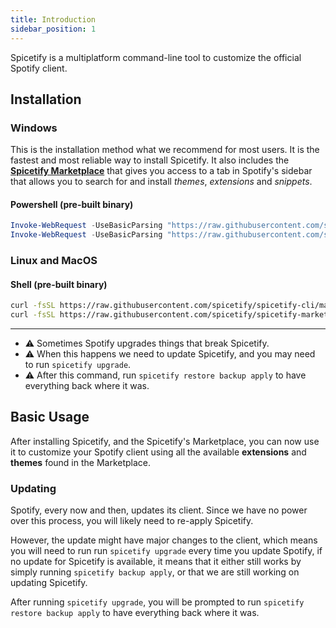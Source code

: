 ```yaml
---
title: Introduction
sidebar_position: 1
---
```


Spicetify is a multiplatform command-line tool to customize the official Spotify client.

## Installation

### Windows

This is the installation method what we recommend for most users. It is the fastest and most reliable way to install Spicetify. It also includes the [**Spicetify Marketplace**](https://github.com/spicetify/spicetify-marketplace) that gives you access to a tab in Spotify's sidebar that allows you to search for and install _themes_, _extensions_ and _snippets_.

#### Powershell (pre-built binary)

```powershell
Invoke-WebRequest -UseBasicParsing "https://raw.githubusercontent.com/spicetify/spicetify-cli/master/install.ps1" | Invoke-Expression
Invoke-WebRequest -UseBasicParsing "https://raw.githubusercontent.com/spicetify/spicetify-marketplace/master/install.ps1" | Invoke-Expression
```

### Linux and MacOS

#### Shell (pre-built binary)

```bash
curl -fsSL https://raw.githubusercontent.com/spicetify/spicetify-cli/master/install.sh | sh
curl -fsSL https://raw.githubusercontent.com/spicetify/spicetify-marketplace/main/install.sh | sh
```

<hr/>

- ⚠️ Sometimes Spotify upgrades things that break Spicetify.<br/>
- ⚠️ When this happens we need to update Spicetify, and you may need to run `spicetify upgrade`.<br/>
- ⚠️ After this command, run `spicetify restore backup apply` to have everything back where it was.

## Basic Usage

After installing Spicetify, and the Spicetify's Marketplace, you can now use it to customize your Spotify client using all the available **extensions** and **themes** found in the Marketplace.

### Updating

Spotify, every now and then, updates its client. Since we have no power over this process, you will likely need to re-apply Spicetify. 

However, the update might have major changes to the client, which means you will need to run run `spicetify upgrade` every time you update Spotify, if no update for Spicetify is available, it means that it either still works by simply running `spicetify backup apply`, or that we are still working on updating Spicetify.

After running `spicetify upgrade`, you will be prompted to run `spicetify restore backup apply` to have everything back where it was.